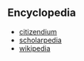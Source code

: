 Encyclopedia
-------------

- [citizendium](http://en.citizendium.org/)
- [scholarpedia](http://www.scholarpedia.org)
- [wikipedia](https://www.wikipedia.org/)

